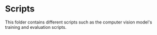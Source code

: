 # Scripts
This folder contains different scripts such as the computer vision model's training and evaluation scripts.
